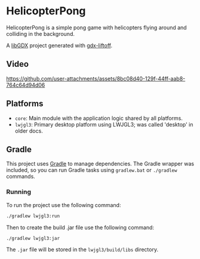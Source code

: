 # HelicopterPong

HelicopterPong is a simple pong game with helicopters flying around and colliding in the background.

A [libGDX](https://libgdx.com/) project generated with [gdx-liftoff](https://github.com/libgdx/gdx-liftoff).

## Video

https://github.com/user-attachments/assets/8bc08d40-129f-44ff-aab8-764c64d94d06

## Platforms

- `core`: Main module with the application logic shared by all platforms.
- `lwjgl3`: Primary desktop platform using LWJGL3; was called 'desktop' in older docs.

## Gradle

This project uses [Gradle](https://gradle.org/) to manage dependencies.
The Gradle wrapper was included, so you can run Gradle tasks using `gradlew.bat` or `./gradlew` commands.

### Running

To run the project use the following command:

```bash
./gradlew lwjgl3:run
```

Then to create the build .jar file use the following command:

```bash
./gradlew lwjgl3:jar
```

The `.jar` file will be stored in the `lwjgl3/build/libs` directory.
